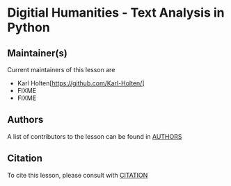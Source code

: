 # Digitial Humanities - Text Analysis in Python


## Maintainer(s)

Current maintainers of this lesson are

* Karl Holten[https://github.com/Karl-Holten/]
* FIXME
* FIXME


## Authors

A list of contributors to the lesson can be found in [AUTHORS](AUTHORS)

## Citation

To cite this lesson, please consult with [CITATION](CITATION)

[cdh]: https://cdh.carpentries.org
[community-lessons]: https://carpentries.org/community-lessons
[lesson-example]: https://carpentries.github.io/lesson-example

